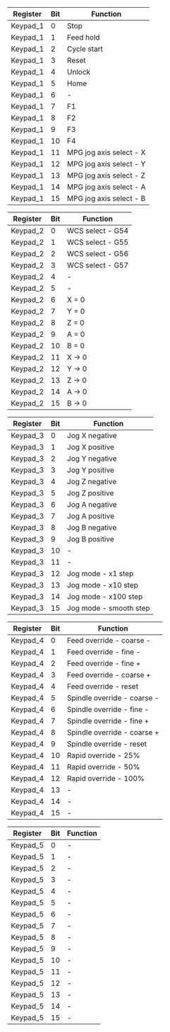 Register |Bit | Function
--|--|--
Keypad_1 | 0  | Stop
Keypad_1 | 1  | Feed hold
Keypad_1 | 2  | Cycle start
Keypad_1 | 3  | Reset
Keypad_1 | 4  | Unlock
Keypad_1 | 5  | Home
Keypad_1 | 6  | -
Keypad_1 | 7  | F1
Keypad_1 | 8  | F2
Keypad_1 | 9  | F3
Keypad_1 | 10 | F4
Keypad_1 | 11 | MPG jog axis select - X
Keypad_1 | 12 | MPG jog axis select - Y
Keypad_1 | 13 | MPG jog axis select - Z
Keypad_1 | 14 | MPG jog axis select - A
Keypad_1 | 15 | MPG jog axis select - B

Register | Bit | Function
--|--|--
Keypad_2 | 0  | WCS select - G54
Keypad_2 | 1  | WCS select - G55
Keypad_2 | 2  | WCS select - G56
Keypad_2 | 3  | WCS select - G57
Keypad_2 | 4  | -
Keypad_2 | 5  | -
Keypad_2 | 6  | X = 0
Keypad_2 | 7  | Y = 0
Keypad_2 | 8  | Z = 0
Keypad_2 | 9  | A = 0
Keypad_2 | 10 | B = 0
Keypad_2 | 11 | X -> 0
Keypad_2 | 12 | Y -> 0
Keypad_2 | 13 | Z -> 0
Keypad_2 | 14 | A -> 0
Keypad_2 | 15 | B -> 0

Register | Bit | Function
--|--|--
Keypad_3 | 0  | Jog X negative
Keypad_3 | 1  | Jog X positive
Keypad_3 | 2  | Jog Y negative
Keypad_3 | 3  | Jog Y positive
Keypad_3 | 4  | Jog Z negative
Keypad_3 | 5  | Jog Z positive
Keypad_3 | 6  | Jog A negative
Keypad_3 | 7  | Jog A positive
Keypad_3 | 8  | Jog B negative
Keypad_3 | 9  | Jog B positive
Keypad_3 | 10 | -
Keypad_3 | 11 | -
Keypad_3 | 12 | Jog mode - x1 step
Keypad_3 | 13 | Jog mode - x10 step
Keypad_3 | 14 | Jog mode - x100 step
Keypad_3 | 15 | Jog mode - smooth step

Register | Bit | Function
--|--|--
Keypad_4 | 0  | Feed override - coarse -
Keypad_4 | 1  | Feed override - fine -
Keypad_4 | 2  | Feed override - fine +
Keypad_4 | 3  | Feed override - coarse +
Keypad_4 | 4  | Feed override - reset
Keypad_4 | 5  | Spindle override - coarse -
Keypad_4 | 6  | Spindle override - fine -
Keypad_4 | 7  | Spindle override - fine +
Keypad_4 | 8  | Spindle override - coarse +
Keypad_4 | 9  | Spindle override - reset
Keypad_4 | 10 | Rapid override - 25%
Keypad_4 | 11 | Rapid override - 50%
Keypad_4 | 12 | Rapid override - 100%
Keypad_4 | 13 | -
Keypad_4 | 14 | -
Keypad_4 | 15 | -

Register | Bit | Function
--|--|--
Keypad_5 | 0  | -
Keypad_5 | 1  | -
Keypad_5 | 2  | -
Keypad_5 | 3  | -
Keypad_5 | 4  | -
Keypad_5 | 5  | -
Keypad_5 | 6  | -
Keypad_5 | 7  | -
Keypad_5 | 8  | -
Keypad_5 | 9  | -
Keypad_5 | 10 | -
Keypad_5 | 11 | -
Keypad_5 | 12 | -
Keypad_5 | 13 | -
Keypad_5 | 14 | -
Keypad_5 | 15 | -

